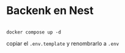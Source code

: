 
# Backenk en Nest

```

docker compose up -d

```
copiar el ```.env.template``` y renombrarlo a  ```.env```